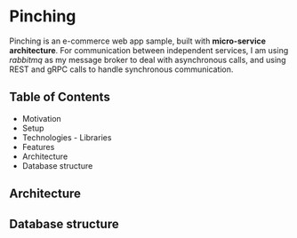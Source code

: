 # Pinching

Pinching is an e-commerce web app sample, built with **micro-service architecture**.  For communication between independent services, I am using *rabbitmq* as my message broker to deal with asynchronous calls, and using REST and gRPC calls to handle synchronous communication.


## Table of Contents

- Motivation
- Setup
- Technologies - Libraries
- Features
- Architecture
- Database structure

## Architecture


## Database structure
